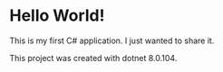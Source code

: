 # Hello World!

This is my first C# application. I just wanted to share it.

This project was created with dotnet 8.0.104.
